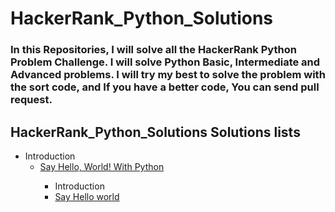 # HackerRank_Python_Solutions
### In this Repositories, I will solve all the HackerRank Python Problem Challenge. I will solve Python Basic, Intermediate and Advanced problems. I will try my best to solve the problem with the sort code, and If you have a better code, You can send pull request. 
## HackerRank_Python_Solutions Solutions lists


<ul dir="auto">
<li>Introduction
<ul dir="auto">
<li><a href="Introduction/SayHelloWorldWithPython.py">Say Hello, World! With Python</a></li>
      
      

- Introduction <li>[Say Hello world](Introduction/SayHelloWorldWithPython.py)</li>

